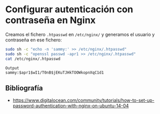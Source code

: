 # Configurar autenticación con contraseña en Nginx

Creamos el fichero `.htpasswd` en `/etc/nginx/` y generamos el usuario y contraseña en ese fichero:
```bash
sudo sh -c "echo -n 'sammy:' >> /etc/nginx/.htpasswd"
sudo sh -c "openssl passwd -apr1 >> /etc/nginx/.htpasswd"
cat /etc/nginx/.htpasswd
```
```
Output
sammy:$apr1$wI1/T0nB$jEKuTJHkTOOWkopnXqC1d1
```

## Bibliografía
* https://www.digitalocean.com/community/tutorials/how-to-set-up-password-authentication-with-nginx-on-ubuntu-14-04